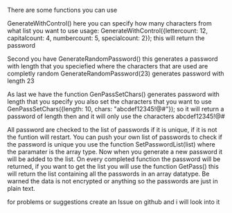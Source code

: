 There are some functions you can use

GenerateWithControl() here you can specify how many characters from what list you want to use usage: GenerateWithControl({lettercount: 12, capitalcount: 4, numbercount: 5, specialcount: 2}); this will return the password

Second you have GenerateRandomPassword() this generates a password with length that you speciefied where the characters that are used are completly random GenerateRandomPassword(23) generates password with length 23

As last we have the function GenPassSetChars() generates password with length that you specify you also set the characters that you want to use GenPassSetChars({length: 10, chars: "abcdef12345!@#"}); so it will return a password of length then and it will only use the characters abcdef12345!@#

All password are checked to the list of passwords if it is unique, if it is not the funtion will restart. You can push your own list of passwords to check if the password is unique you use the function SetPasswordList(list) where the paramater is the array type. 
Now when you generate a new password it will be added to the list.
On every completed function the password will be returned, if you want to get the list you will use the function GetPass() this will return the list containing all the 
passwords in an array datatype. Be warned the data is not encrypted or anything so the passwords are just in plain text.

for problems or suggestions create an Issue on github and i will look into it
